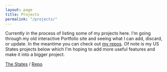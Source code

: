 ```yaml
---
layout: page
title: Projects
permalink: "/projects/"
---
```


Currently in the process of listing some of my projects here. I'm going through my old interactive Portfolio site and seeing what I can add, discard, or update. In the meantime you can check out [my repos]('github.com/yarocruz'). Of note is my US States projects below which I'm hoping to add more useful features and make it into a bigger project.

[The States]('yarocruz.github.io/the50states/') / [Repo]('github.com/yarocruz/the50states')